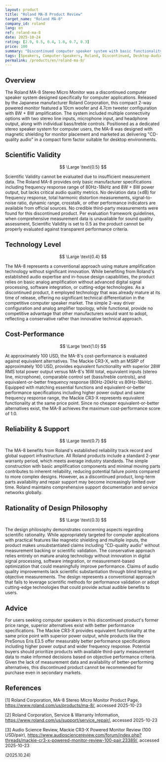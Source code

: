 ```yaml
---
layout: product
title: "Roland MA-8 Product Review"
target_name: "Roland MA-8"
company_id: roland
lang: en
ref: roland-ma-8
date: 2025-10-24
rating: [2.9, 0.5, 0.4, 1.0, 0.7, 0.3]
price: 100
summary: "Discontinued computer speaker system with basic functionality and limited audio performance data"
tags: [Speakers, Computer-Speakers, Roland, Discontinued, Desktop-Audio]
permalink: /products/en/roland-ma-8/
---
```


## Overview

The Roland MA-8 Stereo Micro Monitor was a discontinued computer speaker system designed specifically for computer applications. Released by the Japanese manufacturer Roland Corporation, this compact 2-way powered monitor featured a 10cm woofer and 4.7cm tweeter configuration with 8W + 8W amplification. The system included multiple connectivity options with two stereo line inputs, microphone input, and headphone output, along with individual bass/treble controls. Positioned as a dedicated stereo speaker system for computer users, the MA-8 was designed with magnetic shielding for monitor placement and marketed as delivering "CD-quality audio" in a compact form factor suitable for desktop environments.

## Scientific Validity

$$ \Large \text{0.5} $$

Scientific Validity cannot be evaluated due to insufficient measurement data. The Roland MA-8 provides only basic manufacturer specifications including frequency response range of 80Hz-18kHz and 8W + 8W power output, but lacks critical audio quality metrics. No deviation data (±dB) for frequency response, total harmonic distortion measurements, signal-to-noise ratio, dynamic range, crosstalk, or other performance indicators are available from official sources. No credible third-party measurements were found for this discontinued product. Per evaluation framework guidelines, when comprehensive measurement data is unavailable for sound quality assessment, Scientific Validity is set to 0.5 as the product cannot be properly evaluated against transparent performance criteria.

## Technology Level

$$ \Large \text{0.4} $$

The MA-8 represents a conventional approach using mature amplification technology without significant innovation. While benefiting from Roland's established audio expertise and in-house design capabilities, the product relies on basic analog amplification without advanced digital signal processing, software integration, or cutting-edge technologies. As a discontinued product, it employed technology that was already mature at its time of release, offering no significant technical differentiation in the competitive computer speaker market. The simple 2-way driver configuration and analog amplifier topology, while functional, provide no competitive advantage that other manufacturers would want to adopt, reflecting a conservative rather than innovative technical approach.

## Cost-Performance

$$ \Large \text{1.0} $$

At approximately 100 USD, the MA-8's cost-performance is evaluated against equivalent alternatives. The Mackie CR3-X, with an MSRP of approximately 100 USD, provides equivalent functionality with superior 28W RMS total power output versus MA-8's 16W total, equivalent inputs (stereo line, microphone), comparable control set (bass/treble controls), and equivalent-or-better frequency response (80Hz-20kHz vs 80Hz-18kHz). Equipped with matching essential functions and equivalent-or-better performance specifications including higher power output and same frequency response range, the Mackie CR3-X represents equivalent functionality at the same price point. Since no cheaper equivalent-or-better alternatives exist, the MA-8 achieves the maximum cost-performance score of 1.0.

## Reliability & Support

$$ \Large \text{0.7} $$

The MA-8 benefits from Roland's established reliability track record and global support infrastructure. All Roland products include a standard 2-year warranty period, which meets average industry standards. The simple construction with basic amplification components and minimal moving parts contributes to inherent reliability, reducing potential failure points compared to more complex designs. However, as a discontinued product, long-term parts availability and repair support may become increasingly limited over time. Roland maintains comprehensive support documentation and service networks globally.

## Rationality of Design Philosophy

$$ \Large \text{0.3} $$

The design philosophy demonstrates concerning aspects regarding scientific rationality. While appropriately targeted for computer applications with practical features like magnetic shielding and multiple inputs, the product makes unsubstantiated claims including "CD-quality audio" without measurement backing or scientific validation. The conservative approach relies entirely on mature analog technology without innovation in digital signal processing, software integration, or measurement-based optimization that could meaningfully improve performance. Claims of audio quality improvements lack scientific substantiation through blind testing or objective measurements. The design represents a conventional approach that fails to leverage scientific methods for performance validation or adopt cutting-edge technologies that could provide actual audible benefits to users.

## Advice

For users seeking computer speakers in this discontinued product's former price range, superior alternatives exist with better performance specifications. The Mackie CR3-X provides equivalent functionality at the same price point with superior power output, while products like the PreSonus Eris E3.5 offer measurably better performance specifications including higher power output and wider frequency response. Potential buyers should prioritize products with available third-party measurement data to make informed decisions based on objective performance criteria. Given the lack of measurement data and availability of better-performing alternatives, this discontinued product cannot be recommended for purchase even in secondary markets.

## References

[1] Roland Corporation, MA-8 Stereo Micro Monitor Product Page, https://www.roland.com/us/products/ma-8/, accessed 2025-10-23

[2] Roland Corporation, Service & Warranty Information, https://www.roland.com/us/support/service_repair/, accessed 2025-10-23

[3] Audio Science Review, Mackie CR3-X Powered Monitor Review (100 USD/pair), https://www.audiosciencereview.com/forum/index.php?threads/mackie-cr3-x-powered-monitor-review-100-pair.23389/, accessed 2025-10-23

(2025.10.24)